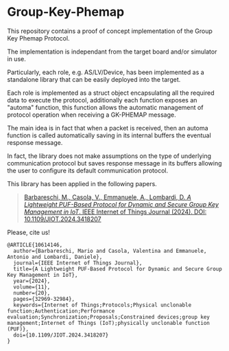 # Group-Key-Phemap
This repository contains a proof of concept implementation of the Group Key Phemap Protocol. 

The implementation is independant from the target board and/or simulator in use. 

Particularly, each role, e.g. AS/LV/Device, has been implemented as a standalone library that can be easily deployed into the target. 

Each role is implemented as a struct object encapsulating all the required data to execute the protocol, additionally each function exposes an 
"automa" function, this function allows the automatic management of protocol operation when receiving a GK-PHEMAP message. 

The main idea is in fact that when a packet is received, then an automa function is called automatically saving in its internal buffers the eventual response message. 

In fact, the library does not make assumptions on the type of underlying communication protocol but saves
response message in its buffers allowing the user to configure its default communication protocol. 

This library has been applied in the following papers.

> [Barbareschi, M., Casola, V., Emmanuele, A., Lombardi, D. *A Lightweight PUF-Based Protocol for Dynamic and Secure Group Key Management in IoT*. IEEE Internet of Things Journal (2024). DOI: 10.1109/JIOT.2024.3418207](https://doi.org/10.1109/JIOT.2024.3418207)


Please, cite us!
```
@ARTICLE{10614146,
  author={Barbareschi, Mario and Casola, Valentina and Emmanuele, Antonio and Lombardi, Daniele},
  journal={IEEE Internet of Things Journal}, 
  title={A Lightweight PUF-Based Protocol for Dynamic and Secure Group Key Management in IoT}, 
  year={2024},
  volume={11},
  number={20},
  pages={32969-32984},
  keywords={Internet of Things;Protocols;Physical unclonable function;Authentication;Performance evaluation;Synchronization;Proposals;Constrained devices;group key management;Internet of Things (IoT);physically unclonable function (PUF)},
  doi={10.1109/JIOT.2024.3418207}
}
```

